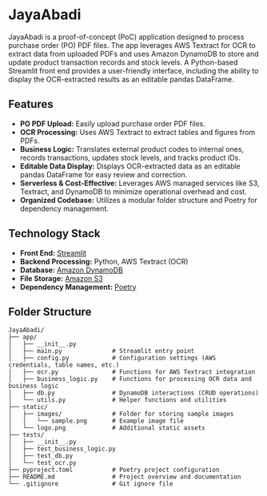 # JayaAbadi

JayaAbadi is a proof-of-concept (PoC) application designed to process purchase order (PO) PDF files. The app leverages AWS Textract for OCR to extract data from uploaded PDFs and uses Amazon DynamoDB to store and update product transaction records and stock levels. A Python-based Streamlit front end provides a user-friendly interface, including the ability to display the OCR-extracted results as an editable pandas DataFrame.

## Features

- **PO PDF Upload:** Easily upload purchase order PDF files.
- **OCR Processing:** Uses AWS Textract to extract tables and figures from PDFs.
- **Business Logic:** Translates external product codes to internal ones, records transactions, updates stock levels, and tracks product IDs.
- **Editable Data Display:** Displays OCR-extracted data as an editable pandas DataFrame for easy review and correction.
- **Serverless & Cost-Effective:** Leverages AWS managed services like S3, Textract, and DynamoDB to minimize operational overhead and cost.
- **Organized Codebase:** Utilizes a modular folder structure and Poetry for dependency management.

## Technology Stack

- **Front End:** [Streamlit](https://streamlit.io/)
- **Backend Processing:** Python, AWS Textract (OCR)
- **Database:** [Amazon DynamoDB](https://aws.amazon.com/dynamodb/)
- **File Storage:** [Amazon S3](https://aws.amazon.com/s3/)
- **Dependency Management:** [Poetry](https://python-poetry.org/)

## Folder Structure

```plaintext
JayaAbadi/
├── app/
│   ├── __init__.py
│   ├── main.py              # Streamlit entry point
│   ├── config.py            # Configuration settings (AWS credentials, table names, etc.)
│   ├── ocr.py               # Functions for AWS Textract integration
│   ├── business_logic.py    # Functions for processing OCR data and business logic
│   ├── db.py                # DynamoDB interactions (CRUD operations)
│   └── utils.py             # Helper functions and utilities
├── static/
│   ├── images/              # Folder for storing sample images
│   │   └── sample.png       # Example image file
│   └── logo.png             # Additional static assets
├── tests/
│   ├── __init__.py
│   ├── test_business_logic.py
│   ├── test_db.py
│   └── test_ocr.py
├── pyproject.toml           # Poetry project configuration
├── README.md                # Project overview and documentation
└── .gitignore               # Git ignore file
